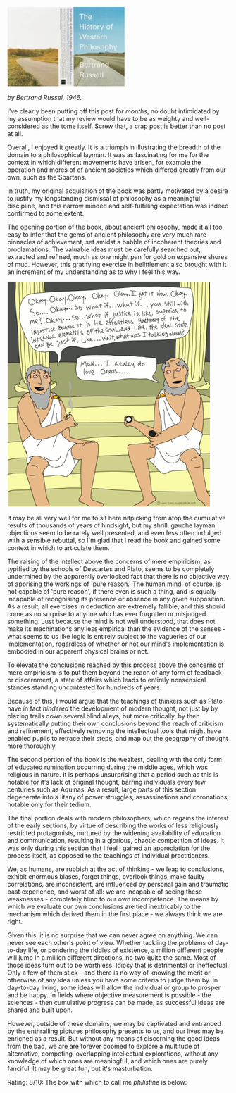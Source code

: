 <!--
.. title: History of Western Philosophy
.. slug: history-of-western-philosophy
.. date: 2008-02-16 19:56:26-06:00
.. tags: Books
.. link: 
.. description: 
.. type: text
-->


![historyofwesternphilosophy.jpg](/files/2007/07/historyofwesternphilosophy.jpg)

*by Bertrand Russel, 1946.*

I've clearly been putting off this post for *months*, no doubt
intimidated by my assumption that my review would have to be as weighty
and well-considered as the tome itself. Screw that, a crap post is
better than no post at all.

Overall, I enjoyed it greatly. It is a triumph in illustrating the
breadth of the domain to a philosophical layman. It was as fascinating
for me for the context in which different movements have arisen, for
example the operation and mores of of ancient societies which differed
greatly from our own, such as the Spartans.

In truth, my original acquisition of the book was partly motivated by a
desire to justify my longstanding dismissal of philosophy as a
meaningful discipline, and this narrow minded and self-fulfilling
expectation was indeed confirmed to some extent.

The opening portion of the book, about ancient philosophy, made it all
too easy to infer that the gems of ancient philosophy are very much rare
pinnacles of achievement, set amidst a babble of incoherent theories and
proclamations. The valuable ideas must be carefully searched out,
extracted and refined, much as one might pan for gold on expansive
shores of mud. However, this gratifying exercise in belittlement also
brought with it an increment of my understanding as to why I feel this
way.

[![Plato's greatest finest hour](/files/2008/02/platos-greatest-hour.gif)](http://www.ashersarlin.com/archives/2005/01/oh_come_on_plat.php)

It may be all very well for me to sit here nitpicking from atop the
cumulative results of thousands of years of hindsight, but my shrill,
gauche layman objections seem to be rarely well presented, and even less
often indulged with a sensible rebuttal, so I'm glad that I read the
book and gained some context in which to articulate them.

The raising of the intellect above the concerns of mere empiricism, as
typified by the schools of Descartes and Plato, seems to be completely
undermined by the apparently overlooked fact that there is no objective
way of apprising the workings of 'pure reason.' The human mind, of
course, is not capable of 'pure reason', if there even is such a thing,
and is equally incapable of recognising its presence or absence in any
given supposition. As a result, all exercises in deduction are extremely
fallible, and this should come as no surprise to anyone who has ever
forgotten or misjudged something. Just because the mind is not well
understood, that does not make its machinations any less empirical than
the evidence of the senses - what seems to us like logic is entirely
subject to the vagueries of our implementation, regardless of whether or
not our mind's implementation is embodied in our apparent physical
brains or not.

To elevate the conclusions reached by this process above the concerns of
mere empiricism is to put them beyond the reach of any form of feedback
or discernment, a state of affairs which leads to entirely nonsensical
stances standing uncontested for hundreds of years.

Because of this, I would argue that the teachings of thinkers such as
Plato have in fact *hindered* the development of modern thought, not
just by by blazing trails down several blind alleys, but more
critically, by then systematically putting their own conclusions beyond
the reach of criticism and refinement, effectively removing the
intellectual tools that might have enabled pupils to retrace their
steps, and map out the geography of thought more thoroughly.

The second portion of the book is the weakest, dealing with the only
form of educated rumination occurring during the middle ages, which was
religious in nature. It is perhaps unsurprising that a period such as
this is notable for it's lack of original thought, barring individuals
every few centuries such as Aquinas. As a result, large parts of this
section degenerate into a litany of power struggles, assassinations and
coronations, notable only for their tedium.

The final portion deals with modern philosophers, which regains the
interest of the early sections, by virtue of describing the works of
less religiously restricted protagonists, nurtured by the widening
availability of education and communication, resulting in a glorious,
chaotic competition of ideas. It was only during this section that I
feel I gained an appreciation for the process itself, as opposed to the
teachings of individual practitioners.

We, as humans, are rubbish at the act of thinking - we leap to
conclusions, exhibit enormous biases, forget things, overlook things,
make faulty correlations, are inconsistent, are influenced by personal
gain and traumatic past experience, and worst of all: we are incapable
of seeing these weaknesses - completely blind to our own incompetence.
The means by which we evaluate our own conclusions are tied inextricably
to the mechanism which derived them in the first place - we always think
we are right.

Given this, it is no surprise that we can never agree on anything. We
can never see each other's point of view. Whether tackling the problems
of day-to-day life, or pondering the riddles of existence, a million
different people will jump in a million different directions, no two
quite the same. Most of those ideas turn out to be worthless. Idiocy
that is detrimental or ineffectual. Only a few of them stick - and there
is no way of knowing the merit or otherwise of any idea unless you have
some criteria to judge them by. In day-to-day living, some ideas will
allow the individual or group to prosper and be happy. In fields where
objective measurement is possible - the sciences - then cumulative
progress can be made, as successful ideas are shared and built upon.

However, outside of these domains, we may be captivated and entranced by
the enthralling pictures philosophy presents to us, and our lives may be
enriched as a result. But without any means of discerning the good ideas
from the bad, we are are forever doomed to explore a multitude of
alternative, competing, overlapping intellectual explorations, without
any knowledge of which ones are meaningful, and which ones are purely
fanciful. It may be great fun, but it's masturbation.

Rating: 8/10: The box with which to call me *philistine* is below:
